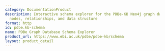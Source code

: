 ```yaml
---
category: DocumentationProduct
description: Interactive schema explorer for the PDBe-KB Neo4j graph database, showing
  nodes, relationships, and data structure
format: http
id: pdbe.kb-schema
name: PDBe Graph Database Schema Explorer
product_url: https://www.ebi.ac.uk/pdbe/pdbe-kb/schema
layout: product_detail
---
```

